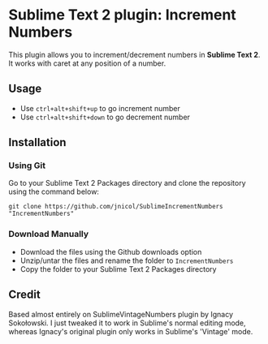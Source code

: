 # Sublime Text 2 plugin: Increment Numbers

This plugin allows you to increment/decrement numbers in **Sublime Text 2**.  
It works with caret at any position of a number.  

## Usage

 * Use `ctrl+alt+shift+up` to go increment number
 * Use `ctrl+alt+shift+down` to go decrement number

## Installation

### Using Git

Go to your Sublime Text 2 Packages directory and clone the repository
using the command below:

    git clone https://github.com/jnicol/SublimeIncrementNumbers "IncrementNumbers"

### Download Manually

* Download the files using the Github downloads option
* Unzip/untar the files and rename the folder to `IncrementNumbers`
* Copy the folder to your Sublime Text 2 Packages directory

## Credit

Based almost entirely on SublimeVintageNumbers plugin by Ignacy Sokołowski. I just tweaked it to work in Sublime's normal editing mode, whereas Ignacy's original plugin only works in Sublime's 'Vintage' mode.
